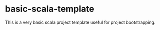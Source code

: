 basic-scala-template
====================

This is a very basic scala project template useful for project bootstrapping.
